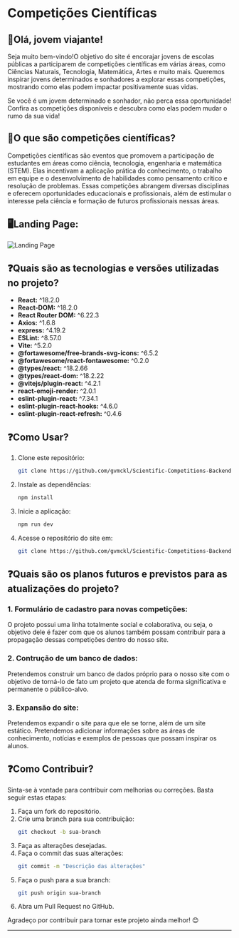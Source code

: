 # Competições Científicas 

## 🚀Olá, jovem viajante!

Seja muito bem-vindo!O objetivo do site é encorajar jovens de escolas públicas a participarem de competições científicas em várias áreas, como Ciências Naturais, Tecnologia, Matemática, Artes e muito mais. Queremos inspirar jovens determinados e sonhadores a explorar essas competições, mostrando como elas podem impactar positivamente suas vidas.

Se você é um jovem determinado e sonhador, não perca essa oportunidade! Confira as competições disponíveis e descubra como elas podem mudar o rumo da sua vida!

## 🔭O que são competições científicas?

Competições científicas são eventos que promovem a participação de estudantes em áreas como ciência, tecnologia, engenharia e matemática (STEM). Elas incentivam a aplicação prática do conhecimento, o trabalho em equipe e o desenvolvimento de habilidades como pensamento crítico e resolução de problemas. Essas competições abrangem diversas disciplinas e oferecem oportunidades educacionais e profissionais, além de estimular o interesse pela ciência e formação de futuros profissionais nessas áreas.

## 🖥️Landing Page:

![Landing Page](https://i.imgur.com/KgkJL9z.png)

## ❓Quais são as tecnologias e versões utilizadas no projeto? 

- **React:** ^18.2.0
- **React-DOM:** ^18.2.0
- **React Router DOM:** ^6.22.3
- **Axios:** ^1.6.8
- **express:** ^4.19.2
- **ESLint:** ^8.57.0
- **Vite:** ^5.2.0
- **@fortawesome/free-brands-svg-icons:** ^6.5.2
- **@fortawesome/react-fontawesome:** ^0.2.0
- **@types/react:** ^18.2.66
- **@types/react-dom:** ^18.2.22
- **@vitejs/plugin-react:** ^4.2.1
- **react-emoji-render:** ^2.0.1
- **eslint-plugin-react:** ^7.34.1
- **eslint-plugin-react-hooks:** ^4.6.0
- **eslint-plugin-react-refresh:** ^0.4.6

## ❓Como Usar?

1. Clone este repositório:
   ```bash
   git clone https://github.com/gvmckl/Scientific-Competitions-Backend
   ```

2. Instale as dependências:
   ```bash
   npm install
   ```

3. Inicie a aplicação:
   ```bash
   npm run dev
   ```

4. Acesse o repositório do site em:
    ```bash
    git clone https://github.com/gvmckl/Scientific-Competitions-Backend
     ```

## ❓Quais são os planos futuros e previstos para as atualizações do projeto?

### 1. Formulário de cadastro para novas competições:

O projeto possui uma linha totalmente social e colaborativa, ou seja, o objetivo dele é fazer com que os alunos também possam contribuir para a propagação dessas competições dentro do nosso site.

### 2. Contrução de um banco de dados:

Pretendemos construir um banco de dados próprio para o nosso site com o objetivo de torná-lo de fato um projeto que atenda de forma significativa e permanente o público-alvo.

### 3. Expansão do site:

Pretendemos expandir o site para que ele se torne, além de um site estático. Pretendemos adicionar informações sobre as áreas de conhecimento, notícias e exemplos de pessoas que possam inspirar os alunos.

## ❓Como Contribuir?

Sinta-se à vontade para contribuir com melhorias ou correções. Basta seguir estas etapas:

1. Faça um fork do repositório.
2. Crie uma branch para sua contribuição:
   ```bash
   git checkout -b sua-branch
   ```
3. Faça as alterações desejadas.
4. Faça o commit das suas alterações:
   ```bash
   git commit -m "Descrição das alterações"
   ```
5. Faça o push para a sua branch:
   ```bash
   git push origin sua-branch
   ```
6. Abra um Pull Request no GitHub.

Agradeço por contribuir para tornar este projeto ainda melhor! 😊

----------------------------------------------------------------------------------------

